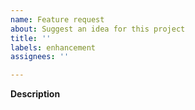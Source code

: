 ```yaml
---
name: Feature request
about: Suggest an idea for this project
title: ''
labels: enhancement
assignees: ''

---
```


**Description**
<!-- A clear and concise description of what the problem is and  the solution. -->
